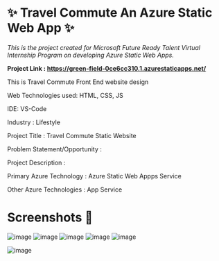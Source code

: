 # ✨ Travel Commute An Azure Static Web App ✨ #

*This is the project created for Microsoft Future Ready Talent Virtual Internship Program on developing Azure Static Web Apps.*

**Project Link :
https://green-field-0ce6cc310.1.azurestaticapps.net/**

This is Travel Commute Front End website design

Web Technologies used: HTML, CSS, JS

IDE: VS-Code

Industry :
Lifestyle

Project Title :
Travel Commute Static Website

Problem Statement/Opportunity :


Project Description :


Primary Azure Technology :
Azure Static Web Appps Service

Other Azure Technologies : App Service

# Screenshots  📸 #
![image](https://user-images.githubusercontent.com/86942586/179417306-cfaadf0b-bab9-422a-be8e-b30ed7e5185c.png)
![image](https://user-images.githubusercontent.com/86942586/179417353-c562bca4-aa6a-4963-8087-236ba6d8418d.png)
![image](https://user-images.githubusercontent.com/86942586/179417445-03818c2a-3060-446b-966d-eb4bd361dd57.png)
![image](https://user-images.githubusercontent.com/86942586/179417513-98c2a770-4493-43dd-93d7-545e138a4dd9.png)
![image](https://user-images.githubusercontent.com/86942586/179417565-8dec8e06-060b-4b93-b9e3-eb6a8ba3439a.png)

![image](https://user-images.githubusercontent.com/86942586/179370346-00c1ed2d-792b-4a59-af85-c26eb607aac2.png)
